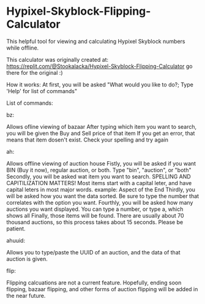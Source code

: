 # Hypixel-Skyblock-Flipping-Calculator
This helpful tool for viewing and calculating Hypixel Skyblock numbers while offline.

This calculator was originally created at:
https://replit.com/@Stookalacka/Hypixel-Skyblock-Flipping-Calculator
go there for the original :)

How it works:
At first, you will be asked "What would you like to do?; Type 'Help' for list of commands"

List of commands:

bz:

  Allows ofline viewing of bazaar
  After typing which item you want to search, you will be given the Buy and Sell price of that item
  If you get an error, that means that item dosen't exist.  Check your spelling and try again
  
ah:

  Allows offline viewing of auction house
  Fistly, you will be asked if you want BIN (Buy it now), regular auction, or both.  Type "bin", "auction", or "both"
  Secondly, you will be asked wat item you want to search.  SPELLING AND CAPITILIZATION MATTERS!
    Most items start with a capital leter, and have capital leters in most major words.  example: Aspect of the End
  Thirdly, you will be asked how you want the data sorted.  Be sure to type the number that correlates with the option you want.
  Fourthly, you will be asked how many auctions you want displayed.  You can type a number, or type a, which shows all
  Finally, those items will be found.  There are usually about 70 thousand auctions, so this process takes about 15 seconds.  Please be patient.
  
ahuuid:

  Allows you to type/paste the UUID of an auction, and the data of that auction is given.
  
flip:

  Flipping calcuations are not a current feature.  Hopefully, ending soon flipping, bazaar flipping, and other forms of auction flipping will be added in the near future.
